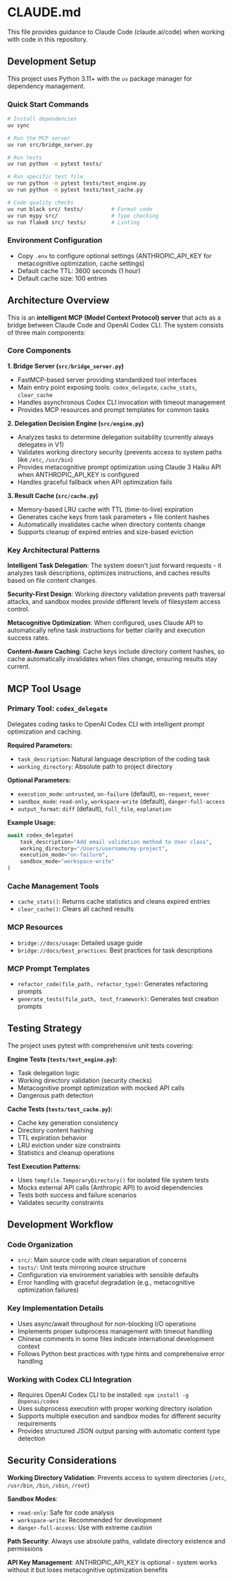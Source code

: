 # CLAUDE.md

This file provides guidance to Claude Code (claude.ai/code) when working with code in this repository.

## Development Setup

This project uses Python 3.11+ with the `uv` package manager for dependency management.

### Quick Start Commands
```bash
# Install dependencies
uv sync

# Run the MCP server
uv run src/bridge_server.py

# Run tests
uv run python -m pytest tests/

# Run specific test file
uv run python -m pytest tests/test_engine.py
uv run python -m pytest tests/test_cache.py

# Code quality checks
uv run black src/ tests/         # Format code
uv run mypy src/                 # Type checking
uv run flake8 src/ tests/        # Linting
```

### Environment Configuration
- Copy `.env` to configure optional settings (ANTHROPIC_API_KEY for metacognitive optimization, cache settings)
- Default cache TTL: 3600 seconds (1 hour)
- Default cache size: 100 entries

## Architecture Overview

This is an **intelligent MCP (Model Context Protocol) server** that acts as a bridge between Claude Code and OpenAI Codex CLI. The system consists of three main components:

### Core Components

**1. Bridge Server (`src/bridge_server.py`)**
- FastMCP-based server providing standardized tool interfaces
- Main entry point exposing tools: `codex_delegate`, `cache_stats`, `clear_cache`
- Handles asynchronous Codex CLI invocation with timeout management
- Provides MCP resources and prompt templates for common tasks

**2. Delegation Decision Engine (`src/engine.py`)**
- Analyzes tasks to determine delegation suitability (currently always delegates in V1)
- Validates working directory security (prevents access to system paths like `/etc`, `/usr/bin`)
- Provides metacognitive prompt optimization using Claude 3 Haiku API when ANTHROPIC_API_KEY is configured
- Handles graceful fallback when API optimization fails

**3. Result Cache (`src/cache.py`)**
- Memory-based LRU cache with TTL (time-to-live) expiration
- Generates cache keys from task parameters + file content hashes
- Automatically invalidates cache when directory contents change
- Supports cleanup of expired entries and size-based eviction

### Key Architectural Patterns

**Intelligent Task Delegation**: The system doesn't just forward requests - it analyzes task descriptions, optimizes instructions, and caches results based on file content changes.

**Security-First Design**: Working directory validation prevents path traversal attacks, and sandbox modes provide different levels of filesystem access control.

**Metacognitive Optimization**: When configured, uses Claude API to automatically refine task instructions for better clarity and execution success rates.

**Content-Aware Caching**: Cache keys include directory content hashes, so cache automatically invalidates when files change, ensuring results stay current.

## MCP Tool Usage

### Primary Tool: `codex_delegate`
Delegates coding tasks to OpenAI Codex CLI with intelligent prompt optimization and caching.

**Required Parameters:**
- `task_description`: Natural language description of the coding task
- `working_directory`: Absolute path to project directory

**Optional Parameters:**
- `execution_mode`: `untrusted`, `on-failure` (default), `on-request`, `never`
- `sandbox_mode`: `read-only`, `workspace-write` (default), `danger-full-access`
- `output_format`: `diff` (default), `full_file`, `explanation`

**Example Usage:**
```python
await codex_delegate(
    task_description="Add email validation method to User class",
    working_directory="/Users/username/my-project",
    execution_mode="on-failure",
    sandbox_mode="workspace-write"
)
```

### Cache Management Tools
- `cache_stats()`: Returns cache statistics and cleans expired entries
- `clear_cache()`: Clears all cached results

### MCP Resources
- `bridge://docs/usage`: Detailed usage guide
- `bridge://docs/best_practices`: Best practices for task descriptions

### MCP Prompt Templates
- `refactor_code(file_path, refactor_type)`: Generates refactoring prompts
- `generate_tests(file_path, test_framework)`: Generates test creation prompts

## Testing Strategy

The project uses pytest with comprehensive unit tests covering:

**Engine Tests (`tests/test_engine.py`):**
- Task delegation logic
- Working directory validation (security checks)
- Metacognitive prompt optimization with mocked API calls
- Dangerous path detection

**Cache Tests (`tests/test_cache.py`):**
- Cache key generation consistency
- Directory content hashing
- TTL expiration behavior
- LRU eviction under size constraints
- Statistics and cleanup operations

**Test Execution Patterns:**
- Uses `tempfile.TemporaryDirectory()` for isolated file system tests
- Mocks external API calls (Anthropic API) to avoid dependencies
- Tests both success and failure scenarios
- Validates security constraints

## Development Workflow

### Code Organization
- `src/`: Main source code with clean separation of concerns
- `tests/`: Unit tests mirroring source structure
- Configuration via environment variables with sensible defaults
- Error handling with graceful degradation (e.g., metacognitive optimization failures)

### Key Implementation Details
- Uses async/await throughout for non-blocking I/O operations
- Implements proper subprocess management with timeout handling
- Chinese comments in some files indicate international development context
- Follows Python best practices with type hints and comprehensive error handling

### Working with Codex CLI Integration
- Requires OpenAI Codex CLI to be installed: `npm install -g @openai/codex`
- Uses subprocess execution with proper working directory isolation
- Supports multiple execution and sandbox modes for different security requirements
- Provides structured JSON output parsing with automatic content type detection

## Security Considerations

**Working Directory Validation**: Prevents access to system directories (`/etc`, `/usr/bin`, `/bin`, `/sbin`, `/root`)

**Sandbox Modes**: 
- `read-only`: Safe for code analysis
- `workspace-write`: Recommended for development
- `danger-full-access`: Use with extreme caution

**Path Security**: Always use absolute paths, validate directory existence and permissions

**API Key Management**: ANTHROPIC_API_KEY is optional - system works without it but loses metacognitive optimization benefits